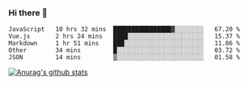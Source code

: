 ### Hi there 👋



<!--
**webB1an/webB1an** is a ✨ _special_ ✨ repository because its `README.md` (this file) appears on your GitHub profile.

Here are some ideas to get you started:

- 🔭 I’m currently working on ...
- 🌱 I’m currently learning ...
- 👯 I’m looking to collaborate on ...
- 🤔 I’m looking for help with ...
- 💬 Ask me about ...
- 📫 How to reach me: ...
- 😄 Pronouns: ...
- ⚡ Fun fact: ...
-->

<!--START_SECTION:waka-->
```text
JavaScript   10 hrs 32 mins  ████████████████▓░░░░░░░░   67.20 % 
Vue.js       2 hrs 24 mins   ████░░░░░░░░░░░░░░░░░░░░░   15.37 % 
Markdown     1 hr 51 mins    ███░░░░░░░░░░░░░░░░░░░░░░   11.86 % 
Other        34 mins         █░░░░░░░░░░░░░░░░░░░░░░░░   03.72 % 
JSON         14 mins         ▒░░░░░░░░░░░░░░░░░░░░░░░░   01.58 % 
```
<!--END_SECTION:waka-->


[![Anurag's github stats](https://github-readme-stats.vercel.app/api?username=webB1an&show_icons=true&theme=radical)](https://github.com/anuraghazra/github-readme-stats)


